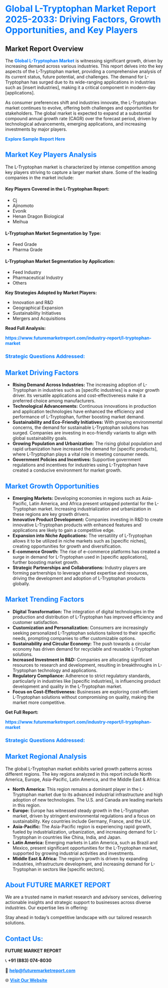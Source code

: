 <h1 style="color: #007BFF;">Global L-Tryptophan Market Report 2025-2033: Driving Factors, Growth Opportunities, and Key Players</h1>

<section id="overview">
<h2>Market Report Overview</h2>
<p>The <a href="https://www.futuremarketreport.com/industry-report/l-tryptophan-market" style="color: #007BFF; text-decoration: none;"><strong>Global L-Tryptophan Market</strong></a> is witnessing significant growth, driven by increasing demand across various industries. This report delves into the key aspects of the L-Tryptophan market, providing a comprehensive analysis of its current status, future potential, and challenges. The demand for L-Tryptophan has surged due to its wide-ranging applications in industries such as [insert industries], making it a critical component in modern-day [applications].</p>
<p>As consumer preferences shift and industries innovate, the L-Tryptophan market continues to evolve, offering both challenges and opportunities for stakeholders. The global market is expected to expand at a substantial compound annual growth rate (CAGR) over the forecast period, driven by technological advancements, emerging applications, and increasing investments by major players.</p>
</section>

<section id="overview">
<p><a href="https://www.futuremarketreport.com/request-sample/reportId=30568" style="color: #007BFF; text-decoration: none;"><strong>Explore Sample Report Here</strong></a></p>
</section>

<section id="key-players">
<h2 style="color: #007BFF;">Market Key Players Analysis</h2>
<p>The L-Tryptophan market is characterized by intense competition among key players striving to capture a larger market share. Some of the leading companies in the market include:</p>
<h4>Key Players Covered in the L-Tryptophan Report:</h4>
<ul><li>Cj</li><li>Ajinomoto</li><li>Evonik</li><li>Henan Dragon Biological</li><li>Meihua</li></ul>
<h4>L-Tryptophan Market Segmentation by Type:</h4>
<ul><li>Feed Grade</li><li>Pharma Grade</li></ul>

<h4>L-Tryptophan Market Segmentation by Application:</h4>
<ul><li>Feed Industry</li><li>Pharmaceutical Industry</li><li>Others</li></ul>
<p><strong>Key Strategies Adopted by Market Players:</strong></p>
<ul>
<li>Innovation and R&D</li>
<li>Geographical Expansion</li>
<li>Sustainability Initiatives</li>
<li>Mergers and Acquisitions</li>
</ul>
</section>

<section>
<p><strong>Read Full Analysis: </strong></p><a href="https://www.futuremarketreport.com/industry-report/l-tryptophan-market" style="color: #007BFF; text-decoration: none;"><strong>https://www.futuremarketreport.com/industry-report/l-tryptophan-market</strong></a>
<h3 style="color: #007BFF;">Strategic Questions Addressed:</h3>
</section>

<section id="driving-factors">
<h2 style="color: #007BFF;">Market Driving Factors</h2>
<ul>
<li><strong>Rising Demand Across Industries:</strong> The increasing adoption of L-Tryptophan in industries such as [specific industries] is a major growth driver. Its versatile applications and cost-effectiveness make it a preferred choice among manufacturers.</li>
<li><strong>Technological Advancements:</strong> Continuous innovations in production and application technologies have enhanced the efficiency and performance of L-Tryptophan, further boosting market demand.</li>
<li><strong>Sustainability and Eco-Friendly Initiatives:</strong> With growing environmental concerns, the demand for sustainable L-Tryptophan solutions has surged. Companies are investing in eco-friendly variants to align with global sustainability goals.</li>
<li><strong>Growing Population and Urbanization:</strong> The rising global population and rapid urbanization have increased the demand for [specific products], where L-Tryptophan plays a vital role in meeting consumer needs.</li>
<li><strong>Government Policies and Incentives:</strong> Supportive government regulations and incentives for industries using L-Tryptophan have created a conducive environment for market growth.</li>
</ul>
</section>

<section id="growth-opportunities">
<h2 style="color: #007BFF;">Market Growth Opportunities</h2>
<ul>
<li><strong>Emerging Markets:</strong> Developing economies in regions such as Asia-Pacific, Latin America, and Africa present untapped potential for the L-Tryptophan market. Increasing industrialization and urbanization in these regions are key growth drivers.</li>
<li><strong>Innovative Product Development:</strong> Companies investing in R&D to create innovative L-Tryptophan products with enhanced features and applications are likely to gain a competitive edge.</li>
<li><strong>Expansion into Niche Applications:</strong> The versatility of L-Tryptophan allows it to be utilized in niche markets such as [specific niches], creating opportunities for growth and diversification.</li>
<li><strong>E-commerce Growth:</strong> The rise of e-commerce platforms has created a surge in demand for L-Tryptophan used in [specific applications], further boosting market growth.</li>
<li><strong>Strategic Partnerships and Collaborations:</strong> Industry players are forming partnerships to leverage shared expertise and resources, driving the development and adoption of L-Tryptophan products globally.</li>
</ul>
</section>

<section id="trending-factors">
<h2 style="color: #007BFF;">Market Trending Factors</h2>
<ul>
<li><strong>Digital Transformation:</strong> The integration of digital technologies in the production and distribution of L-Tryptophan has improved efficiency and customer satisfaction.</li>
<li><strong>Customization and Personalization:</strong> Consumers are increasingly seeking personalized L-Tryptophan solutions tailored to their specific needs, prompting companies to offer customizable options.</li>
<li><strong>Sustainability and Circular Economy:</strong> The push towards a circular economy has driven demand for recyclable and reusable L-Tryptophan solutions.</li>
<li><strong>Increased Investment in R&D:</strong> Companies are allocating significant resources to research and development, resulting in breakthroughs in L-Tryptophan technology and applications.</li>
<li><strong>Regulatory Compliance:</strong> Adherence to strict regulatory standards, particularly in industries like [specific industries], is influencing product development and quality in the L-Tryptophan market.</li>
<li><strong>Focus on Cost-Effectiveness:</strong> Businesses are exploring cost-efficient L-Tryptophan solutions without compromising on quality, making the market more competitive.</li>
</ul>
</section>

<section>
<p><strong>Get Full Report: </strong></p><a href="https://www.futuremarketreport.com/industry-report/l-tryptophan-market" style="color: #007BFF; text-decoration: none;"><strong>https://www.futuremarketreport.com/industry-report/l-tryptophan-market</strong></a>
<h3 style="color: #007BFF;">Strategic Questions Addressed:</h3>
</section>


<section id="regional-analysis">
<h2 style="color: #007BFF;">Market Regional Analysis</h2>
<p>The global L-Tryptophan market exhibits varied growth patterns across different regions. The key regions analyzed in this report include North America, Europe, Asia-Pacific, Latin America, and the Middle East & Africa:</p>
<ul>
<li><strong>North America:</strong> This region remains a dominant player in the L-Tryptophan market due to its advanced industrial infrastructure and high adoption of new technologies. The U.S. and Canada are leading markets in this region.</li>
<li><strong>Europe:</strong> Europe has witnessed steady growth in the L-Tryptophan market, driven by stringent environmental regulations and a focus on sustainability. Key countries include Germany, France, and the U.K.</li>
<li><strong>Asia-Pacific:</strong> The Asia-Pacific region is experiencing rapid growth, fueled by industrialization, urbanization, and increasing demand for L-Tryptophan in countries like China, India, and Japan.</li>
<li><strong>Latin America:</strong> Emerging markets in Latin America, such as Brazil and Mexico, present significant opportunities for the L-Tryptophan market, supported by growing industrial activities and investments.</li>
<li><strong>Middle East & Africa:</strong> The region’s growth is driven by expanding industries, infrastructure development, and increasing demand for L-Tryptophan in sectors like [specific sectors].</li>
</ul>
</section>

<footer>
<h2 style="color: #007BFF;">About FUTURE MARKET REPORT</h2>
<p>We are a trusted name in market research and advisory services, delivering actionable insights and strategic support to businesses across diverse industries. Our expertise lies in offering:</p>

<p>Stay ahead in today’s competitive landscape with our tailored research solutions.</p>

<h2 style="color: #007BFF;">Contact Us:</h2>
<p><strong>FUTURE MARKET REPORT</strong></p>
<p>📞 <strong>+91 (883) 074-8030</strong></p>
<p>📧 <strong><a href="mailto:help@futuremarketreport.com" style="color: #007BFF;">help@futuremarketreport.com</a></strong></p>
<p>🌐 <strong><a href="https://www.futuremarketreport.com/" style="color: #007BFF;">Visit Our Website</a></strong></p>
</footer>